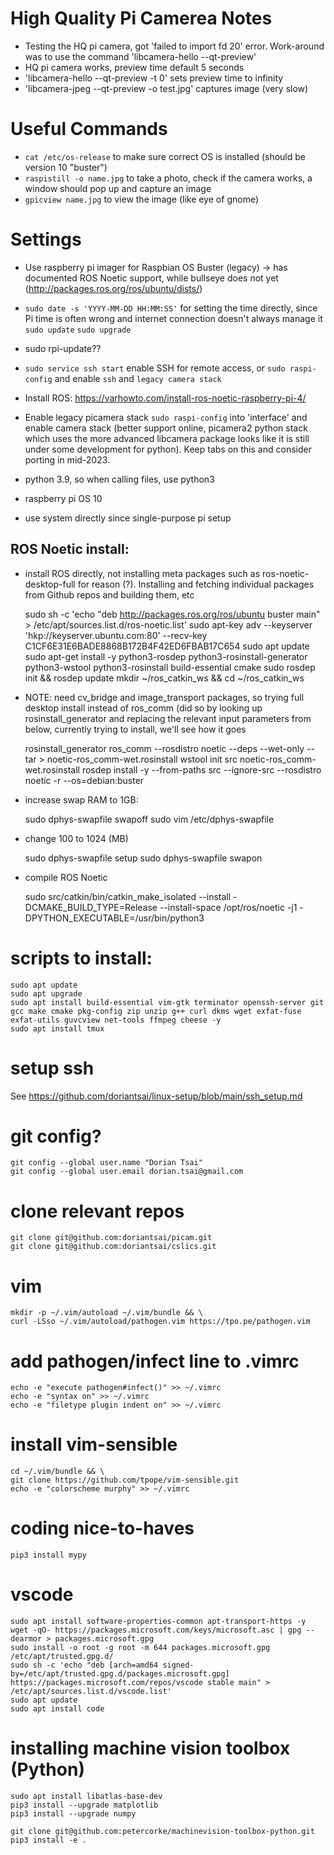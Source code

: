 # High Quality Pi Camerea Notes

- Testing the HQ pi camera, got 'failed to import fd 20' error. Work-around was to use the command 'libcamera-hello --qt-preview'
- HQ pi camera works, preview time default 5 seconds
- 'libcamera-hello --qt-preview -t 0' sets preview time to infinity  
- 'libcamera-jpeg --qt-preview -o test.jpg' captures image (very slow)


# Useful Commands
- `cat /etc/os-release` to make sure correct OS is installed (should be version 10 "buster")
- `raspistill -o name.jpg` to take a photo, check if the camera works, a window should pop up and capture an image
- `gpicview name.jpg` to view the image (like eye of gnome)


# Settings
- Use raspberry pi imager for Raspbian OS Buster (legacy) -> has documented ROS Noetic support, while bullseye does not yet (http://packages.ros.org/ros/ubuntu/dists/)
- `sudo date -s 'YYYY-MM-DD HH:MM:SS'` for setting the time directly, since Pi time is often wrong and internet connection doesn't always manage it
    `sudo update`
    `sudo upgrade`
- sudo rpi-update??
- `sudo service ssh start` enable SSH for remote access, or `sudo raspi-config` and enable `ssh` and `legacy camera stack`

- Install ROS: https://varhowto.com/install-ros-noetic-raspberry-pi-4/
- Enable legacy picamera stack `sudo raspi-config` into 'interface' and enable camera stack (better support online, picamera2 python stack which uses the more advanced libcamera package looks like it is still under some development for python). Keep tabs on this and consider porting in mid-2023.
- python 3.9, so when calling files, use python3
- raspberry pi OS 10 
- use system directly since single-purpose pi setup

## ROS Noetic install:

- install ROS directly, not installing meta packages such as ros-noetic-desktop-full for reason (?). Installing and fetching individual packages from Github repos and building them, etc

	sudo sh -c 'echo "deb http://packages.ros.org/ros/ubuntu buster main" > /etc/apt/sources.list.d/ros-noetic.list' 
	sudo apt-key adv --keyserver 'hkp://keyserver.ubuntu.com:80' --recv-key C1CF6E31E6BADE8868B172B4F42ED6FBAB17C654
	sudo apt update
	sudo apt-get install -y python3-rosdep python3-rosinstall-generator python3-wstool python3-rosinstall build-essential cmake
	sudo rosdep init && rosdep update
	mkdir ~/ros_catkin_ws && cd ~/ros_catkin_ws

- NOTE: need cv_bridge and image_transport packages, so trying full desktop install instead of ros_comm (did so by looking up rosinstall_generator and replacing the relevant input parameters from below, currently trying to install, we'll see how it goes

	rosinstall_generator ros_comm --rosdistro noetic --deps --wet-only --tar > noetic-ros_comm-wet.rosinstall
	wstool init src noetic-ros_comm-wet.rosinstall
	rosdep install -y --from-paths src --ignore-src --rosdistro noetic -r --os=debian:buster

- increase swap RAM to 1GB:

	sudo dphys-swapfile swapoff
	sudo vim /etc/dphys-swapfile
- change 100 to 1024 (MB)

	sudo dphys-swapfile setup
	sudo dphys-swapfile swapon
	
- compile ROS Noetic

	sudo src/catkin/bin/catkin_make_isolated --install -DCMAKE_BUILD_TYPE=Release --install-space /opt/ros/noetic -j1 -DPYTHON_EXECUTABLE=/usr/bin/python3

# scripts to install:
    sudo apt update
    sudo apt upgrade
    sudo apt install build-essential vim-gtk terminator openssh-server git gcc make cmake pkg-config zip unzip g++ curl dkms wget exfat-fuse exfat-utils guvcview net-tools ffmpeg cheese -y
    sudo apt install tmux

# setup ssh
See https://github.com/doriantsai/linux-setup/blob/main/ssh_setup.md

# git config?
    git config --global user.name "Dorian Tsai"
    git config --global user.email dorian.tsai@gmail.com

# clone relevant repos
    git clone git@github.com:doriantsai/picam.git
    git clone git@github.com:doriantsai/cslics.git
    
# vim
    mkdir -p ~/.vim/autoload ~/.vim/bundle && \
    curl -LSso ~/.vim/autoload/pathogen.vim https://tpo.pe/pathogen.vim
# add pathogen/infect line to .vimrc
    echo -e "execute pathogen#infect()" >> ~/.vimrc
    echo -e "syntax on" >> ~/.vimrc
    echo -e "filetype plugin indent on" >> ~/.vimrc
# install vim-sensible
    cd ~/.vim/bundle && \
    git clone https://github.com/tpope/vim-sensible.git
    echo -e "colorscheme murphy" >> ~/.vimrc

# coding nice-to-haves
    pip3 install mypy
    
# vscode
    sudo apt install software-properties-common apt-transport-https -y
    wget -qO- https://packages.microsoft.com/keys/microsoft.asc | gpg --dearmor > packages.microsoft.gpg
    sudo install -o root -g root -m 644 packages.microsoft.gpg /etc/apt/trusted.gpg.d/
    sudo sh -c 'echo "deb [arch=amd64 signed-by=/etc/apt/trusted.gpg.d/packages.microsoft.gpg] https://packages.microsoft.com/repos/vscode stable main" > /etc/apt/sources.list.d/vscode.list'
    sudo apt update
    sudo apt install code

# installing machine vision toolbox (Python)

    sudo apt install libatlas-base-dev
    pip3 install --upgrade matplotlib
    pip3 install --upgrade numpy
    
    git clone git@github.com:petercorke/machinevision-toolbox-python.git
    pip3 install -e .
